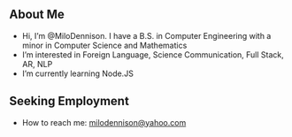 ## About Me
- Hi, I’m @MiloDennison. I have a B.S. in Computer Engineering with a minor in Computer Science and Mathematics
- I’m interested in Foreign Language, Science Communication, Full Stack, AR, NLP
- I’m currently learning Node.JS

## Seeking Employment
- How to reach me: milodennison@yahoo.com

